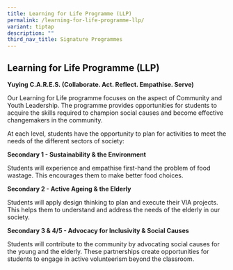 ```yaml
---
title: Learning for Life Programme (LLP)
permalink: /learning-for-life-programme-llp/
variant: tiptap
description: ""
third_nav_title: Signature Programmes
---
```

<h2>Learning for Life Programme (LLP)</h2>
<p><strong>Yuying C.A.R.E.S. (Collaborate. Act. Reflect. Empathise. Serve)</strong>
</p>
<p>Our Learning for Life programme focuses on the aspect of Community and
Youth Leadership. The programme provides opportunities for students to
acquire the skills required to champion social causes and become effective
changemakers in the community.</p>
<p>At each level, students have the opportunity to plan for activities to
meet the needs of the different sectors of society:</p>
<p><strong>Secondary 1 - Sustainability &amp; the Environment</strong>
</p>
<p>Students will experience and empathise first-hand the problem of food
wastage. This encourages them to make better food choices.</p>
<p><strong>Secondary 2 - Active Ageing &amp; the Elderly</strong>
</p>
<p>Students will apply design thinking to plan and execute their VIA projects.
This helps them to understand and address the needs of the elderly in our
society.</p>
<p><strong>Secondary 3 &amp; 4/5 - Advocacy for Inclusivity &amp; Social Causes</strong>
</p>
<p>Students will contribute to the community by advocating social causes
for the young and the elderly. These partnerships create opportunities
for students to engage in active volunteerism beyond the classroom.</p>
<p></p>
<p></p>